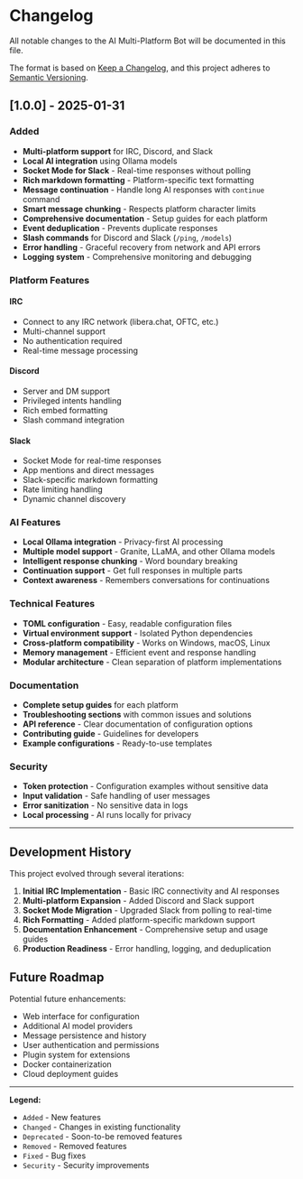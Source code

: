 # Changelog

All notable changes to the AI Multi-Platform Bot will be documented in this file.

The format is based on [Keep a Changelog](https://keepachangelog.com/en/1.0.0/),
and this project adheres to [Semantic Versioning](https://semver.org/spec/v2.0.0.html).

## [1.0.0] - 2025-01-31

### Added
- **Multi-platform support** for IRC, Discord, and Slack
- **Local AI integration** using Ollama models
- **Socket Mode for Slack** - Real-time responses without polling
- **Rich markdown formatting** - Platform-specific text formatting
- **Message continuation** - Handle long AI responses with `continue` command
- **Smart message chunking** - Respects platform character limits
- **Comprehensive documentation** - Setup guides for each platform
- **Event deduplication** - Prevents duplicate responses
- **Slash commands** for Discord and Slack (`/ping`, `/models`)
- **Error handling** - Graceful recovery from network and API errors
- **Logging system** - Comprehensive monitoring and debugging

### Platform Features

#### IRC
- Connect to any IRC network (libera.chat, OFTC, etc.)
- Multi-channel support
- No authentication required
- Real-time message processing

#### Discord
- Server and DM support
- Privileged intents handling
- Rich embed formatting
- Slash command integration

#### Slack
- Socket Mode for real-time responses
- App mentions and direct messages
- Slack-specific markdown formatting
- Rate limiting handling
- Dynamic channel discovery

### AI Features
- **Local Ollama integration** - Privacy-first AI processing
- **Multiple model support** - Granite, LLaMA, and other Ollama models
- **Intelligent response chunking** - Word boundary breaking
- **Continuation support** - Get full responses in multiple parts
- **Context awareness** - Remembers conversations for continuations

### Technical Features
- **TOML configuration** - Easy, readable configuration files
- **Virtual environment support** - Isolated Python dependencies
- **Cross-platform compatibility** - Works on Windows, macOS, Linux
- **Memory management** - Efficient event and response handling
- **Modular architecture** - Clean separation of platform implementations

### Documentation
- **Complete setup guides** for each platform
- **Troubleshooting sections** with common issues and solutions
- **API reference** - Clear documentation of configuration options
- **Contributing guide** - Guidelines for developers
- **Example configurations** - Ready-to-use templates

### Security
- **Token protection** - Configuration examples without sensitive data
- **Input validation** - Safe handling of user messages
- **Error sanitization** - No sensitive data in logs
- **Local processing** - AI runs locally for privacy

---

## Development History

This project evolved through several iterations:

1. **Initial IRC Implementation** - Basic IRC connectivity and AI responses
2. **Multi-platform Expansion** - Added Discord and Slack support
3. **Socket Mode Migration** - Upgraded Slack from polling to real-time
4. **Rich Formatting** - Added platform-specific markdown support
5. **Documentation Enhancement** - Comprehensive setup and usage guides
6. **Production Readiness** - Error handling, logging, and deduplication

## Future Roadmap

Potential future enhancements:
- Web interface for configuration
- Additional AI model providers
- Message persistence and history
- User authentication and permissions
- Plugin system for extensions
- Docker containerization
- Cloud deployment guides

---

**Legend:**
- `Added` - New features
- `Changed` - Changes in existing functionality  
- `Deprecated` - Soon-to-be removed features
- `Removed` - Removed features
- `Fixed` - Bug fixes
- `Security` - Security improvements